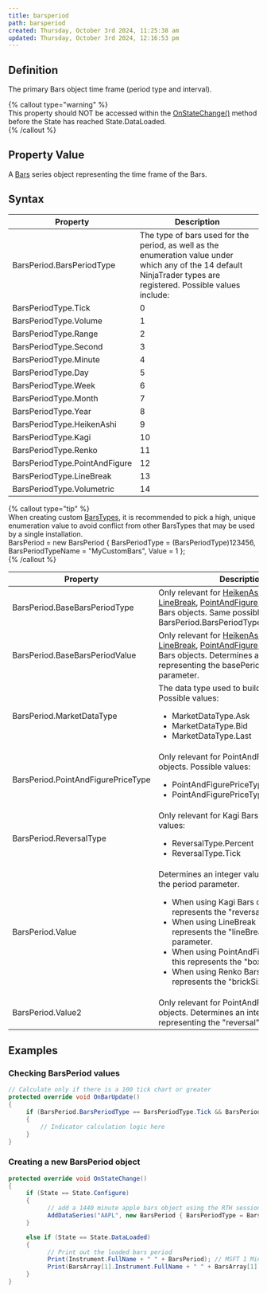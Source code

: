 ```yaml
---
title: barsperiod
path: barsperiod
created: Thursday, October 3rd 2024, 11:25:38 am
updated: Thursday, October 3rd 2024, 12:16:53 pm
---
```


## Definition

The primary Bars object time frame (period type and interval).

{% callout type="warning" %}  
This property should NOT be accessed within the [OnStateChange()](onstatechange.htm) method before the State has reached State.DataLoaded.  
{% /callout %}

## Property Value

A [Bars](bars.htm) series object representing the time frame of the Bars.

## Syntax

| Property | Description |
| --- | --- |
| BarsPeriod.BarsPeriodType | The type of bars used for the period, as well as the enumeration value under which any of the 14 default NinjaTrader types are registered. Possible values include: |
| BarsPeriodType.Tick | 0 |
| BarsPeriodType.Volume | 1 |
| BarsPeriodType.Range | 2 |
| BarsPeriodType.Second | 3 |
| BarsPeriodType.Minute | 4 |
| BarsPeriodType.Day | 5 |
| BarsPeriodType.Week | 6 |
| BarsPeriodType.Month | 7 |
| BarsPeriodType.Year | 8 |
| BarsPeriodType.HeikenAshi | 9 |
| BarsPeriodType.Kagi | 10 |
| BarsPeriodType.Renko | 11 |
| BarsPeriodType.PointAndFigure | 12 |
| BarsPeriodType.LineBreak | 13 |
| BarsPeriodType.Volumetric | 14 |

{% callout type="tip" %}  
When creating custom [BarsTypes](bars_type.htm), it is recommended to pick a high, unique enumeration value to avoid conflict from other BarsTypes that may be used by a single installation.  
BarsPeriod = new BarsPeriod { BarsPeriodType = (BarsPeriodType)123456, BarsPeriodTypeName = "MyCustomBars", Value = 1 };  
{% /callout %}

| Property | Description |
| --- | --- |
| BarsPeriod.BaseBarsPeriodType | Only relevant for [HeikenAshi](addheikenashi.htm), [Kagi](addkagi.htm), [LineBreak](addlinebreak.htm), [PointAndFigure](addpointandfigure.htm), and [Volumetric](addvolumetric.htm) Bars objects. Same possible values as BarsPeriod.BarsPeriodType. |
| BarsPeriod.BaseBarsPeriodValue | Only relevant for [HeikenAshi](addheikenashi.htm), [Kagi](addkagi.htm), [LineBreak](addlinebreak.htm), [PointAndFigure](addpointandfigure.htm), and [Volumetric](addvolumetric.htm) Bars objects. Determines an integer value representing the basePeriodTypeValue parameter. |
| BarsPeriod.MarketDataType | The data type used to build the bars. Possible values: <ul><li>MarketDataType.Ask</li><li>MarketDataType.Bid</li><li>MarketDataType.Last</li></ul> |
| BarsPeriod.PointAndFigurePriceType | Only relevant for PointAndFigure Bars objects. Possible values: <ul><li>PointAndFigurePriceType.Close</li><li>PointAndFigurePriceType.HighsAndLows</li></ul> |
| BarsPeriod.ReversalType | Only relevant for Kagi Bars objects. Possible values: <ul><li>ReversalType.Percent</li><li>ReversalType.Tick</li></ul> |
| BarsPeriod.Value | Determines an integer value representing the period parameter. <ul><li>When using Kagi Bars objects this represents the "reversal" parameter.</li><li>When using LineBreak Bars objects this represents the "lineBreakCount" parameter.</li><li>When using PointAndFigure Bars objects this represents the "boxSize" parameter.</li><li>When using Renko Bars objects this represents the "brickSize" parameter.</li></ul> |
| BarsPeriod.Value2 | Only relevant for PointAndFigure Bars objects. Determines an integer value representing the "reversal" parameter. |

## Examples

### Checking BarsPeriod values

```csharp
// Calculate only if there is a 100 tick chart or greater
protected override void OnBarUpdate() 
{ 
     if (BarsPeriod.BarsPeriodType == BarsPeriodType.Tick && BarsPeriod.Value >= 100)
     {
         // Indicator calculation logic here
     }
}
```

### Creating a new BarsPeriod object

```csharp
protected override void OnStateChange()
{
     if (State == State.Configure)
     {       
           // add a 1440 minute apple bars object using the RTH session template
           AddDataSeries("AAPL", new BarsPeriod { BarsPeriodType = BarsPeriodType.Minute, Value = 1440 }, "US Equities RTH");                 
     }

     else if (State == State.DataLoaded)
     {
           // Print out the loaded bars period 
           Print(Instrument.FullName + " " + BarsPeriod); // MSFT 1 Minute
           Print(BarsArray[1].Instrument.FullName + " " + BarsArray[1].BarsPeriod); // AAPL 1440 Minute
     }
}
```
